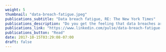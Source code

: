 ```yaml
---
weight: 5
thumbnail: "data-breach-fatigue.jpeg"
publications_subtitle: "Data breach fatigue, RE: The New York Times"
publications_description: "Do you get the feeling that data breaches are inevitable, and there's nothing that we can do done in this age of social networks and cloud services to prevent them?  There is a cryptographic solution to this problem, but will companies start adopting it?"
publications_link: "https://www.linkedin.com/pulse/data-breach-fatigue-re-new-york-times-aaron-brighton/"
publications_button: "Read"
date: 2017-10-15T03:29:08-07:00
draft: false
---
```

